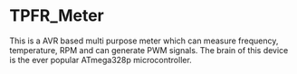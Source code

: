 # TPFR_Meter
This is a AVR based multi purpose meter which can measure frequency, temperature, RPM and can generate PWM signals. The brain of this device is the ever popular ATmega328p microcontroller. 


